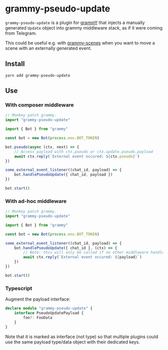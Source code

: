# grammy-pseudo-update

`grammy-pseudo-update` is a plugin for [grammY](https://grammy.dev/) that injects a manually generated `Update` object into grammy middleware stack, as if it were coming from Telegram.

This could be useful e.g. with [grammy-scenes](https://github.com/IlyaSemenov/grammy-scenes) when you want to move a scene with an externally generated event.

## Install

```
yarn add grammy-pseudo-update
```

## Use

### With composer middleware

```ts
// Monkey patch grammy.
import "grammy-pseudo-update"

import { Bot } from "grammy"

const bot = new Bot(process.env.BOT_TOKEN)

bot.pseudo(async (ctx, next) => {
	// Access payload with ctx.pseudo or ctx.update.pseudo.payload
	await ctx.reply(`External event occured: ${ctx.pseudo}`)
})

some_external_event_listener((chat_id, payload) => {
	bot.handlePseudoUpdate({ chat_id, payload })
})

bot.start()
```

### With ad-hoc middleware

```ts
// Monkey patch grammy.
import "grammy-pseudo-update"

import { Bot } from "grammy"

const bot = new Bot(process.env.BOT_TOKEN)

some_external_event_listener((chat_id, payload) => {
	bot.handlePseudoUpdate({ chat_id }, (ctx) => {
		// Note: this will only be called if no other middleware handles the update
		await ctx.reply(`External event occured: ${payload}`)
	})
})

bot.start()
```

### Typescript

Augment the payload interface:

```ts
declare module "grammy-pseudo-update" {
	interface PseudoUpdatePayload {
		foo?: FooData
	}
}
```

Note that it is marked as interface (not type) so that multiple plugins could use the same payload type/data object with their dedicated keys.
